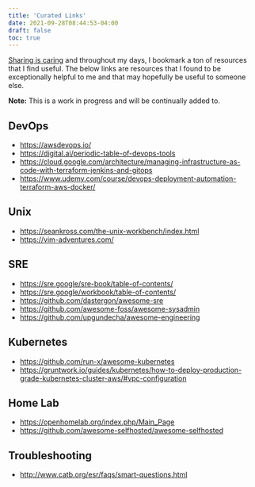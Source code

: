 ```yaml
---
title: 'Curated Links'
date: 2021-09-28T08:44:53-04:00
draft: false
toc: true
---
```


[Sharing is caring](https://www.youtube.com/watch?v=iXel1Vmvmhw) and throughout my days, I bookmark a ton of resources that I find useful. The below links are resources that I found to be exceptionally helpful to me and that may hopefully be useful to someone else.

**Note:** This is a work in progress and will be continually added to.

## DevOps

- https://awsdevops.io/
- https://digital.ai/periodic-table-of-devops-tools
- https://cloud.google.com/architecture/managing-infrastructure-as-code-with-terraform-jenkins-and-gitops
- https://www.udemy.com/course/devops-deployment-automation-terraform-aws-docker/

## Unix

- https://seankross.com/the-unix-workbench/index.html
- https://vim-adventures.com/

## SRE

- https://sre.google/sre-book/table-of-contents/
- https://sre.google/workbook/table-of-contents/
- https://github.com/dastergon/awesome-sre
- https://github.com/awesome-foss/awesome-sysadmin
- https://github.com/upgundecha/awesome-engineering

## Kubernetes

- https://github.com/run-x/awesome-kubernetes
- https://gruntwork.io/guides/kubernetes/how-to-deploy-production-grade-kubernetes-cluster-aws/#vpc-configuration

## Home Lab

- https://openhomelab.org/index.php/Main_Page
- https://github.com/awesome-selfhosted/awesome-selfhosted

## Troubleshooting

- http://www.catb.org/esr/faqs/smart-questions.html
